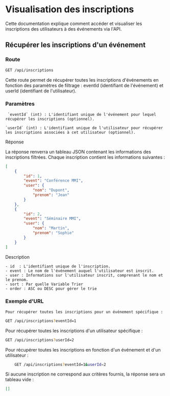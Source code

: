 # Visualisation des inscriptions

Cette documentation explique comment accéder et visualiser les inscriptions des utilisateurs à des événements via l'API.
## Récupérer les inscriptions d'un événement
### Route
```sh
GET /api/inscriptions
```

Cette route permet de récupérer toutes les inscriptions d'événements en fonction des paramètres de filtrage : eventId (identifiant de l'événement) et userId (identifiant de l'utilisateur).

### Paramètres

     `eventId` (int) : L'identifiant unique de l'événement pour lequel récupérer les inscriptions (optionnel).

    `userId` (int) : L'identifiant unique de l'utilisateur pour récupérer les inscriptions associées à cet utilisateur (optionnel).

Réponse

La réponse renverra un tableau JSON contenant les informations des inscriptions filtrées. Chaque inscription contient les informations suivantes :
```json
[
    {
        "id": 1,
        "event": "Conférence MMI",
        "user": {
            "nom": "Dupont",
            "prenom": "Jean"
        }
    },
    {
        "id": 2,
        "event": "Séminaire MMI",
        "user": {
            "nom": "Martin",
            "prenom": "Sophie"
        }
    }
]
```

Description

    - id  : L'identifiant unique de l'inscription.
    - event : Le nom de l'événement auquel l'utilisateur est inscrit.
    - user : Informations sur l'utilisateur inscrit, comprenant le nom et le prenom.
    - sort : Par quelle Variable Trier
    - order : ASC ou DESC pour gérer le trie

### Exemple d'URL

    Pour récupérer toutes les inscriptions pour un événement spécifique :
```sh
GET /api/inscriptions?eventId=1
```

Pour récupérer toutes les inscriptions d'un utilisateur spécifique :
```sh
GET /api/inscriptions?userId=2
```
Pour récupérer toutes les inscriptions en fonction d'un événement et d'un utilisateur :
```sh
    GET /api/inscriptions?eventId=1&userId=2
```

Si aucune inscription ne correspond aux critères fournis, la réponse sera un tableau vide :


```json
[]
```